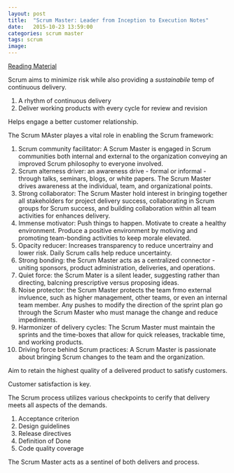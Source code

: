 ```yaml
---
layout: post
title:  "Scrum Master: Leader from Inception to Execution Notes"
date:   2015-10-23 13:59:00
categories: scrum master
tags: scrum
image:
---
```


[Reading Material](http://www.orchestrate.com/blog/scrum-master-leader-from-inception-to-execution/)

Scrum aims to minimize risk while also providing a *sustainabile*
temp of continuous delivery.

1. A rhythm of continuous delivery
2. Deliver working products with every cycle for review and revision

Helps engage a better customer relationship.

The Scrum MAster playes a vital role in enabling the Scrum framework:

1. Scrum community facilitator: A Scrum Master is engaged in Scrum communities both internal and external to the organization conveying an improved Scrum philosophy to everyone involved.
2. Scrum alterness driver: an awareness drive - formal or informal - through talks, seminars, blogs, or white papers. The Scrum Master drives awareness at the individual, team, and organizational points.
3. Strong collaborator: The Scrum Master hold interest in bringing together all stakeholders for project delivery success, collaborating in Scrum groups for Scrum success, and building collaboration within all team activities for enhances delivery.
4. Immense motivator: Push things to happen. Motivate to create a healthy environment. Produce a positive environment by motiving and promoting team-bonding activities to keep morale elevated.
5. Opacity reducer: Increases transparency to reduce uncertrainy and lower risk. Daily Scrum calls help reduce uncertainty.
6. Strong bonding: the Scrum Master acts as a centralized connector - uniting sponsors, product administration, deliveries, and operations.
7. Quiet force: the Scrum Mater is a silent leader, suggesting rather than directing, balcning prescriptive versus proposing ideas.
8. Noise protector: the Scrum Master protects the team frmo external invluence, such as higher management, other teams, or even an internal team member. Any pushes to modify the direction of the sprint plan go through the Scrum Master who must manage the change and reduce impediments.
9. Harmonizer of delivery cycles: The Scrum Master must maintain the sprints and the time-boxes that allow for quick releases, trackable time, and working products.
10. Driving force behind Scrum practices: A Scrum Master is passionate about bringing Scrum changes to the team and the organization.

Aim to retain the highest quality of a delivered product to satisfy customers.

Customer satisfaction is key.

The Scrum process utilizes various checkpoints to cerify that delivery meets all aspects of the demands.

1. Acceptance criterion
2. Design guidelines
3. Release directives
4. Definition of Done
5. Code quality coverage

The Scrum Master acts as a sentinel of both delivers and process.

